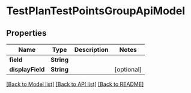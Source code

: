 # TestPlanTestPointsGroupApiModel

## Properties
Name | Type | Description | Notes
------------ | ------------- | ------------- | -------------
**field** | **String** |  | 
**displayField** | **String** |  | [optional] 

[[Back to Model list]](../README.md#documentation-for-models) [[Back to API list]](../README.md#documentation-for-api-endpoints) [[Back to README]](../README.md)


